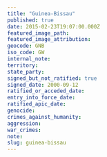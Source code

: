 ```yaml
---
title: "Guinea-Bissau"
published: true
date: 2015-02-23T19:07:00.000Z
featured_image_path:
featured_image_attribution:
geocode: GNB
iso_code: GW
internal_note:
territory:
state_party:
signed_but_not_ratified: true
signed_date: 2000-09-12
ratified_or_acceded_date:
entry_into_force_date:
ratified_apic_date:
genocide:
crimes_against_humanity:
aggression:
war_crimes:
note:
slug: guinea-bissau
---
```

